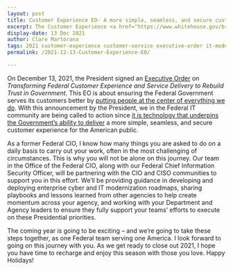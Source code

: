 ```yaml
---
layout: post
title: Customer Experience EO- A more simple, seamless, and secure customer experience for the American public.
excerpt: The Customer Experience <a href="https://www.whitehouse.gov/briefing-room/presidential-actions/2021/12/13/executive-order-on-transforming-federal-customer-experience-and-service-delivery-to-rebuild-trust-in-government/">Executive Order</a> calls the Federal IT Community into action since <a href="https://www.whitehouse.gov/omb/briefing-room/2021/12/13/using-technology-to-improve-customer-experience-and-service-delivery-for-the-american-people/">it is technology that underpins the Government’s ability to deliver</a> a more simple, seamless, and secure customer experience for the American public. 
display-date: 13 Dec 2021
author: Clare Martorana
tags: 2021 customer-experience customer-service executive-order it-modernization 
permalink: /2021-12-13-Customer-Experience-EO/

---
```


On December 13, 2021, the President signed an [Executive Order](https://www.whitehouse.gov/briefing-room/presidential-actions/2021/12/13/executive-order-on-transforming-federal-customer-experience-and-service-delivery-to-rebuild-trust-in-government/) on *Transforming Federal Customer Experience and Service Delivery to Rebuild Trust in Government*. This EO is about ensuring the Federal Government serves its customers better by [putting people at the center of everything we do](https://www.whitehouse.gov/briefing-room/statements-releases/2021/12/13/fact-sheet-putting-the-public-first-improving-customer-experience-and-service-delivery-for-the-american-people/). With this announcement by the President, we in the Federal IT community are being called to action since [it is technology that underpins the Government’s ability to deliver](https://www.whitehouse.gov/omb/briefing-room/2021/12/13/using-technology-to-improve-customer-experience-and-service-delivery-for-the-american-people/) a more simple, seamless, and secure customer experience for the American public.

 

As a former Federal CIO, I know how many things you are asked to do on a daily basis to carry out your work, often in the most challenging of circumstances. This is why you will not be alone on this journey. Our team in the Office of the Federal CIO, along with our Federal Chief Information Security Officer, will be partnering with the CIO and CISO communities to support you in this effort. We’ll be providing guidance in developing and deploying enterprise cyber and IT modernization roadmaps, sharing playbooks and lessons learned from other agencies to help create momentum across your agency, and working with your Department and Agency leaders to ensure they fully support your teams’ efforts to execute on these Presidential priorities.

 

The coming year is going to be exciting – and we’re going to take these steps together, as one Federal team serving one America. I look forward to going on this journey with you. As we get ready to close out 2021, I hope you have time to recharge and enjoy this season with those you love. Happy Holidays!